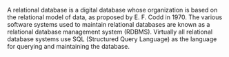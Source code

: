 A relational database is a digital database whose organization is based on the relational model of data, as proposed by E. F. Codd in 1970. The various software systems used to maintain relational databases are known as a relational database management system (RDBMS). Virtually all relational database systems use SQL (Structured Query Language) as the language for querying and maintaining the database.

